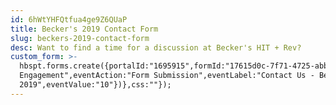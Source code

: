 ```yaml
---
id: 6hWtYHFQtfua4ge9Z6QUaP
title: Becker's 2019 Contact Form
slug: beckers-2019-contact-form
desc: Want to find a time for a discussion at Becker's HIT + Rev?
custom_form: >-
  hbspt.forms.create({portalId:"1695915",formId:"17615d0c-7f71-4725-abb4-b302e4b756ef",target:"#hsFormContainer",onFormSubmit:function(e){window.dataLayer=window.dataLayer||[],window.dataLayer.push({event:"GAEvent",eventCategory:"Sales
  Engagement",eventAction:"Form Submission",eventLabel:"Contact Us - Beckers
  2019",eventValue:"10"})},css:""});
---
```


  